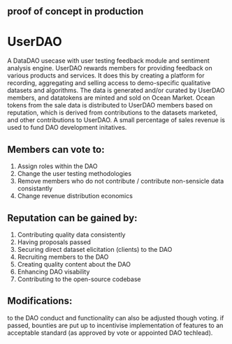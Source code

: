 ## proof of concept in production

# UserDAO
A DataDAO usecase with user testing feedback module and sentiment analysis engine. UserDAO rewards members for providing feedback on various products and services. It does this by creating a platform for recording, aggregating and selling access to demo-specific qualitative datasets and algorithms. The data is generated and/or curated by UserDAO members, and datatokens are minted and sold on Ocean Market. Ocean tokens from the sale data is distributed to UserDAO members based on reputation, which is derived from contributions to the datasets marketed, and other contributions to UserDAO. A small percentage of sales revenue is used to fund DAO development initatives.

## Members can vote to:
1) Assign roles within the DAO 
2) Change the user testing methodologies 
3) Remove members who do not contribute / contribute non-sensicle data consistantly
4) Change revenue distribution economics

## Reputation can be gained by:
1) Contributing quality data consistently 
2) Having proposals passed 
3) Securing direct dataset elicitation (clients) to the DAO
4) Recruiting members to the DAO
5) Creating quality content about the DAO
6) Enhancing DAO visability
7) Contributing to the open-source codebase

## Modifications:
to the DAO conduct and functionality can also be adjusted though voting. if passed, bounties are put up to incentivise implementation of features to an acceptable standard (as approved by vote or appointed DAO techlead).